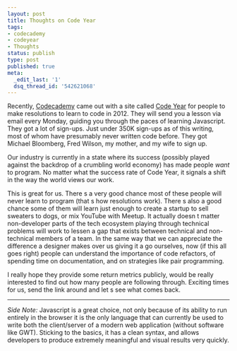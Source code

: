 ```yaml
---
layout: post
title: Thoughts on Code Year
tags:
- codecademy
- codeyear
- Thoughts
status: publish
type: post
published: true
meta:
  _edit_last: '1'
  dsq_thread_id: '542621068'
---
```

Recently, <a href="http://www.codecademy.com/">Codecademy</a> came out with a site called <a href="http://codeyear.com/">Code Year</a> for people to make resolutions to learn to code in 2012. They will send you a lesson via email every Monday, guiding you through the paces of learning Javascript. They got a lot of sign-ups. Just under 350K sign-ups as of this writing, most of whom have presumably never written code before. They got Michael Bloomberg, Fred Wilson, my mother, and my wife to sign up.

Our industry is currently in a state where its success (possibly played against the backdrop of a crumbling world economy) has made people <em>want</em> to program. No matter what the success rate of Code Year, it signals a shift in the way the world views our work.

This is great for us. There s a very good chance most of these people will never learn to program (that s how resolutions work). There s also a good chance some of them will learn just enough to create a startup to sell sweaters to dogs, or mix YouTube with Meetup. It actually doesn t matter   non-developer parts of the tech ecosystem playing through technical problems will work to lessen a gap that exists between technical and non-technical members of a team. In the same way that we can appreciate the difference a designer makes over us giving it a go ourselves, now (if this all goes right) people can understand the importance of code refactors, of spending time on documentation, and on strategies like pair programming.

I really hope they provide some return metrics publicly, would be really interested to find out how many people are following through. Exciting times for us, send the link around and let s see what comes back.

<hr />

<em>Side Note:</em> Javascript is a great choice, not only because of its ability to run entirely in the browser   it is the only language that can currently be used to write both the client/server of a modern web application (without software like GWT). Sticking to the basics, it has a clean syntax, and allows developers to produce extremely meaningful and visual results very quickly.
